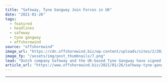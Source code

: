 ```yaml
---
title: "Safeway, Tyne Gangway Join Forces in UK"
date: "2021-01-26"
tags: 
  - featured
  - headlines
  - safeway
  - tyne gangway
  - offshorewind
source: "offshorewind"
image_url: "https://cdn.offshorewind.biz/wp-content/uploads/sites/2/2021/01/25150007/Safeway.png"
image_fp: "/assets/img/post_thumbnails/7.png"
lead: "Dutch company Safeway and the UK-based Tyne Gangway have signed a cooperation agreement, which"
article_url: "https://www.offshorewind.biz/2021/01/26/safeway-tyne-gangway-join-forces-in-uk/"
---
```


---
